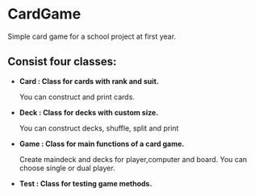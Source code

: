 # CardGame
Simple card game for a school project at first year.

## Consist four classes:
- **Card : Class for cards with rank and suit.**

  You can construct and print cards.
- **Deck : Class for decks with custom size.**

  You can construct decks, shuffle, split and print
- **Game : Class for main functions of a card game.**

   Create maindeck and decks for player,computer and board.
   You can choose single or dual player.
- **Test : Class for testing game methods.**
